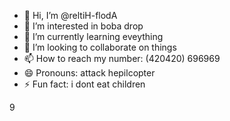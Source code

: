 - 👋 Hi, I’m @reltiH-flodA
- 👀 I’m interested in boba drop
- 🌱 I’m currently learning eveything
- 💞️ I’m looking to collaborate on things
- 📫 How to reach my number: (420420) 696969
- 😄 Pronouns: attack hepilcopter
- ⚡ Fun fact: i dont eat children

<!---
reltiH-flodA/reltiH-flodA is a ✨ special ✨ repository because its `README.md` (this file) appears on your GitHub profile.
You can click the Preview link to take a look at your changes.
--->
9